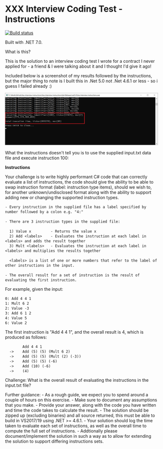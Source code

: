 # XXX Interview Coding Test - Instructions

[![Build status](https://ci.appveyor.com/api/projects/status/k8mexsj23a615pkt?svg=true)](https://ci.appveyor.com/project/oriches/xxx-interview-instructions)

Built with .NET 7.0.

What is this?

This is the solution to an interview coding test I wrote for a contract I never applied for - a friend & I were talking about it and I thought I'd give it ago!

Included below is a screenshot of my results followed by the instructions, but the major thing to note is I built this in .Net 5.0 not .Net 4.6.1 or less - so i guess I failed already :)

![alt text](https://github.com/oriches/Xxx.Interview.Instructions/blob/main/answer.png "Answer = 85ms")

What the instructions doesn't tell you is to use the supplied input.txt data file and execute instruction 100:

**Instructions**

Your challenge is to write highly performant C# code that can correctly evaluate a list of instructions, the code should give the ability to be able to swap instruction format (label: instruction type items), should we wish to, for another unknown/undisclosed format along with the ability to support adding new or changing the supported instruction types.

    - Every instruction in the supplied file has a label specified by number followed by a colon e.g. "4:"

    - There are 3 instruction types in the supplied file:

      1) Value x         - Returns the value x
      2) Add <labels>    - Evaluates the instruction at each label in <labels> and adds the result together
      3) Mult <labels>   - Evaluates the instruction at each label in <labels> and multiplies the results together

      <labels> is a list of one or more numbers that refer to the label of other instructions in the input.

    - The overall result for a set of instruction is the result of evaluating the first instruction.

For example, given the input:

    0: Add 4 4 1
    1: Mult 6 2
    2: Value -3
    3: Add 6 1 2
    4: Value 5
    6: Value 2

The first instruction is "Add 4 4 1", and the overall result is 4, which is produced as follows:

            Add 4 4 1
      ->    Add (5) (5) (Mult 6 2)
      ->    Add (5) (5) (Mult (2) (-3))
      ->    Add (5) (5) (-6)
      ->    Add (10) (-6)
      ->    (4)

Challenge:
    What is the overall result of evaluating the instructions in the input.txt file?

Further guidance:
    - As a rough guide, we expect you to spend around a couple of hours on this exercise.
    - Make sure to document any assumptions that you make.
    - Provide your answer, along with the code you have written and time the code takes to calculate the result.
    - The solution should be zipped up (excluding binaries) and all source returned, this must be able to build in VS2017/19 using .NET >= 4.6.1. 
    - Your solution should log the time taken to evaluate each set of instructions, as well as the overall time to compute the full set of instructions.
    - Addtionally please document/implement the solution in such a way as to allow for extending the solution to support differing instructions sets.
